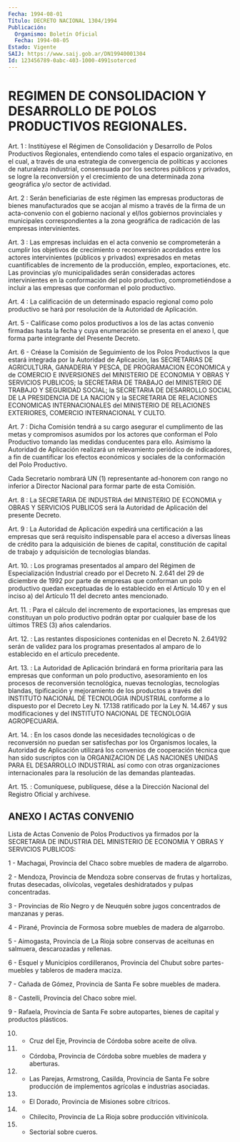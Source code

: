 ```yaml
---
Fecha: 1994-08-01
Título: DECRETO NACIONAL 1304/1994
Publicación:
  Organismo: Boletín Oficial
  Fecha: 1994-08-05
Estado: Vigente
SAIJ: https://www.saij.gob.ar/DN19940001304
Id: 123456789-0abc-403-1000-4991soterced
---
```

# REGIMEN DE CONSOLIDACION Y DESARROLLO DE POLOS PRODUCTIVOS REGIONALES.

<a id="1"></a>
Art.  1 : Institúyese el Régimen de Consolidación y Desarrollo de Polos Productivos  Regionales, entendiendo como tales el espacio organizativo, en el cual, a través de una estrategia de convergencia de políticas  y  acciones  de  naturaleza  industrial, consensuada  por  los  sectores  públicos  y privados, se logre  la reconversión  y el crecimiento de una determinada  zona  geográfica y/o sector de actividad.

<a id="2"></a>
Art.  2  :  Serán  beneficiarias  de este régimen las empresas productoras  de bienes manufacturados que  se  acojan  al  mismo  a través de la firma  de  un acta-convenio con el gobierno nacional y el/los gobiernos provinciales  y  municipales correspondientes a la zona  geográfica  de  radicación  de las  empresas  intervinientes.

<a id="3"></a>
Art.  3  :  Las  empresas  incluidas  en  el  acta convenio se comprometerán a cumplir los objetivos de crecimiento o reconversión  acordados entre los actores intervinientes  (públicos y privados) expresados  en metas cuantificables de incremento de la producción,  empleo,  exportaciones,    etc.   Las  provincias  y/o municipalidades  serán  consideradas actores intervinientes  en  la conformación del polo productivo,  comprometiéndose a incluir a las empresas que conforman el polo productivo.

<a id="4"></a>
Art.  4  :  La calificación de un determinado espacio regional como polo productivo  se  hará  por  resolución  de la Autoridad de Aplicación.

<a id="5"></a>
Art.  5 - Califícase como polos productivos a los de las actas convenio firmadas  hasta la fecha y cuya enumeración se presenta en el anexo I, que forma  parte  integrante  del Presente Decreto.

<a id="6"></a>
Art.  6  -  Créase  la  Comisión  de  Seguimiento   de  los  Polos Productivos la que estará integrada por la Autoridad de Aplicación, las SECRETARIAS DE AGRICULTURA, GANADERIA  Y  PESCA, DE PROGRAMACION  ECONOMICA  y de COMERCIO E INVERSIONES del MINISTERIO DE ECONOMIA Y OBRAS Y SERVICIOS  PUBLICOS; la SECRETARIA DE TRABAJO del  MINISTERIO DE TRABAJO Y SEGURIDAD  SOCIAL;  la  SECRETARIA  DE DESARROLLO  SOCIAL  DE  LA PRESIDENCIA DE LA NACION y la SECRETARIA DE  RELACIONES  ECONOMICAS    INTERNACIONALES   del  MINISTERIO  DE RELACIONES EXTERIORES, COMERCIO INTERNACIONAL Y CULTO.

<a id="7"></a>
Art.  7  :  Dicha  Comisión  tendrá  a  su  cargo  asegurar el cumplimento  de  las  metas  y compromisos asumidos por los actores que conforman el Polo Productivo  tomando  las  medidas conducentes para  ello.  Asimismo  la  Autoridad  de  Aplicación  realizará  un relevamiento  periódico  de  indicadores, a fin de cuantificar  los efectos  económicos  y  sociales    de  la  conformación  del  Polo Productivo.

Cada  Secretario  nombrará  UN  (1) representante  ad-honorem  con rango no inferior a Director Nacional  para  formar  parte  de esta Comisión.

<a id="8"></a>
Art. 8 : La SECRETARIA DE INDUSTRIA del MINISTERIO DE ECONOMIA y OBRAS  Y  SERVICIOS  PUBLICOS será la Autoridad de Aplicación del presente Decreto.

<a id="9"></a>
Art. 9 : La Autoridad de Aplicación expedirá una certificación a las  empresas  que  será requisito indispensable para el acceso a diversas  líneas  de crédito  para  la  adquisición  de  bienes  de capital, constitución  de  capital  de  trabajo  y  adquisición  de tecnologías blandas.

<a id="10"></a>
Art.  10. : Los programas presentados al amparo del Régimen de Especialización Industrial creado por el Decreto N. 2.641 del 29 de diciembre  de 1992 por parte de  empresas  que  conforman  un  polo productivo quedan  exceptuadas  de lo establecido en el Artículo 10 y en el inciso a) del Artículo 11  del  decreto  antes  mencionado.

<a id="11"></a>
Art. 11. : Para el cálculo del incremento de exportaciones, las empresas  que  constituyan  un  polo  productivo  podrán  optar por cualquier    base   de  los  últimos  TRES  (3)  años  calendarios.

<a id="12"></a>
Art. 12. : Las restantes disposiciones contenidas en el Decreto N. 2.641/92 serán de  validez  para  los  programas  presentados al amparo de lo establecido en el artículo precedente.

<a id="13"></a>
Art.  13.  :  La  Autoridad  de  Aplicación  brindará en forma prioritaria  para  las  empresas que conforman un polo  productivo, asesoramiento en los procesos  de  reconversión tecnológica, nuevas tecnologías, tecnologías blandas, tipificación  y  mejoramiento  de los  productos  a  través  del  INSTITUTO  NACIONAL  DE  TECNOLOGIA INDUSTRIAL  conforme  a  lo  dispuesto por el Decreto Ley N. 17.138 ratificado  por la  Ley  N. 14.467  y  sus  modificaciones   y  del INSTITUTO NACIONAL DE TECNOLOGIA AGROPECUARIA.

<a id="14"></a>
Art. 14. : En los casos donde las necesidades tecnológicas o de reconversión  no puedan ser satisfechas por los Organismos locales, la Autoridad de  Aplicación  utilizará los convenios de cooperación técnica  que  han  sido  suscriptos  con  la  ORGANIZACION  DE  LAS NACIONES UNIDAS PARA EL DESARROLLO  INDUSTRIAL  así  como con otras organizaciones  internacionales para la resolución de las  demandas planteadas.

<a id="15"></a>
Art.  15.  :  Comuníquese,  publíquese,  dése  a  la Dirección Nacional del Registro Oficial y archívese.

## ANEXO I ACTAS CONVENIO

<a id="1"></a>
Lista de Actas Convenio de Polos Productivos ya firmados por la SECRETARIA  DE  INDUSTRIA  DEL  MINISTERIO  DE  ECONOMIA  Y OBRAS Y SERVICIOS PUBLICOS:

1  -  Machagai,  Provincia  del  Chaco sobre muebles de madera  de algarrobo.

2 - Mendoza, Provincia de Mendoza  sobre  conservas  de  frutas  y hortalizas,  frutas  desecadas, olivícolas, vegetales deshidratados y pulpas concentradas.

3 - Provincias de Río  Negro y de Neuquén sobre jugos concentrados de manzanas y peras.

4  - Pirané, Provincia de  Formosa  sobre  muebles  de  madera  de algarrobo.

5 -  Aimogasta, Provincia de La Rioja sobre conservas de aceitunas en salmuera, descarozadas y rellenas.

6 - Esquel  y Municipios cordilleranos, Provincia del Chubut sobre partes-muebles y tableros de madera maciza.

7 - Cañada de  Gómez,  Provincia  de  Santa  Fe  sobre  muebles de madera.

8 - Castelli, Provincia del Chaco sobre miel.

9  -  Rafaela,  Provincia de Santa Fe sobre autopartes, bienes  de capital y productos plásticos.

10. - Cruz del Eje,  Provincia  de  Córdoba sobre aceite de oliva.

11.  -  Córdoba, Provincia de Córdoba sobre muebles  de  madera  y aberturas.

12. - Las  Parejas,  Armstrong,  Casilda,  Provincia  de  Santa Fe sobre producción  de  implementos agrícolas e industrias asociadas.

13.  -  El  Dorado,  Provincia  de  Misiones  sobre  cítricos.

14.  -  Chilecito,  Provincia    de   La  Rioja  sobre  producción vitivinícola.

15. - Sectorial sobre cueros.